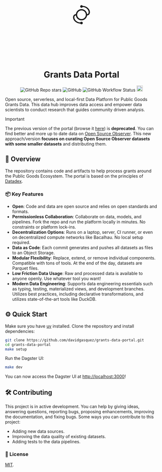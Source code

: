 <div align="center" style="font-size: 6em;">
  ࿂
</div>
<h1 align="center">Grants Data Portal</h1>

<div align="center">
  <img alt="GitHub Repo stars" src="https://img.shields.io/github/stars/davidgasquez/grants-data-portal?style=flat-square">
  <img alt="GitHub" src="https://img.shields.io/github/license/davidgasquez/grants-data-portal?style=flat-square">
  <img alt="GitHub Workflow Status" src="https://img.shields.io/github/actions/workflow/status/davidgasquez/grants-data-portal/run.yml?style=flat-square">
  <a href="https://www.drips.network/app/projects/github/davidgasquez/gitcoin-grants-data-portal" target="_blank"><img src="https://www.drips.network/api/embed/project/https%3A%2F%2Fgithub.com%2Fdavidgasquez%2Fgitcoin-grants-data-portal/support.png?background=light&style=github&text=project&stat=none" alt="Support gitcoin-grants-data-portal on drips.network" height="20"></a>
</div>


Open source, serverless, and local-first Data Platform for Public Goods Grants Data. This data hub improves data access and empower data scientists to conduct research that guides community driven analysis.

> [!IMPORTANT]
>
> The previous version of the portal (browse it [here](https://github.com/davidgasquez/grants-data-portal/tree/ea74827476e25fbc3f94aa052c15c7b681a2d183)) is **deprecated**. You can find better and more up to date data on [Open Source Observer](https://www.opensource.observer/). This new approach/version **focuses on curating Open Source Observer datasets with some smaller datasets** and distributing them.

## 📖 Overview

The repository contains code and artifacts to help process grants around the Public Goods Ecosystem. The portal is based on the principles of [Datadex](https://datadex.datonic.io/).

### 📦 Key Features

- **Open**: Code and data are open source and relies on open standards and formats.
- **Permissionless Collaboration**: Collaborate on data, models, and pipelines. Fork the repo and run the platform locally in minutes. No constraints or platform lock-ins.
- **Decentralization Options**: Runs on a laptop, server, CI runner, or even on decentralized compute networks like Bacalhau. No local setup required.
- **Data as Code**: Each commit generates and pushes all datasets as files to an Object Storage.
- **Modular Flexibility**: Replace, extend, or remove individual components. Compatible with tons of tools. At the end of the day, datasets are Parquet files.
- **Low Friction Data Usage**: Raw and processed data is available to anyone openly. Use whatever tool you want!
- **Modern Data Engineering**: Supports data engineering essentials such as typing, testing, materialized views, and development branches. Utilizes best practices, including declarative transformations, and utilizes state-of-the-art tools like DuckDB.

## ⚙️ Quick Start

Make sure you have [uv](https://docs.astral.sh/uv/getting-started/installation/) installed. Clone the repository and install dependencies:

```bash
git clone https://github.com/davidgasquez/grants-data-portal.git
cd grants-data-portal
make setup
```

Run the Dagster UI:

```bash
make dev
```

You can now access the Dagster UI at [http://localhost:3000](http://localhost:3000)!

## 🛠️ Contributing

This project is in active development. You can help by giving ideas, answering questions, reporting bugs, proposing enhancements, improving the documentation, and fixing bugs.
Some ways you can contribute to this project:

- Adding new data sources.
- Improving the data quality of existing datasets.
- Adding tests to the data pipelines.

### 📄 License

[MIT](https://choosealicense.com/licenses/mit/).
